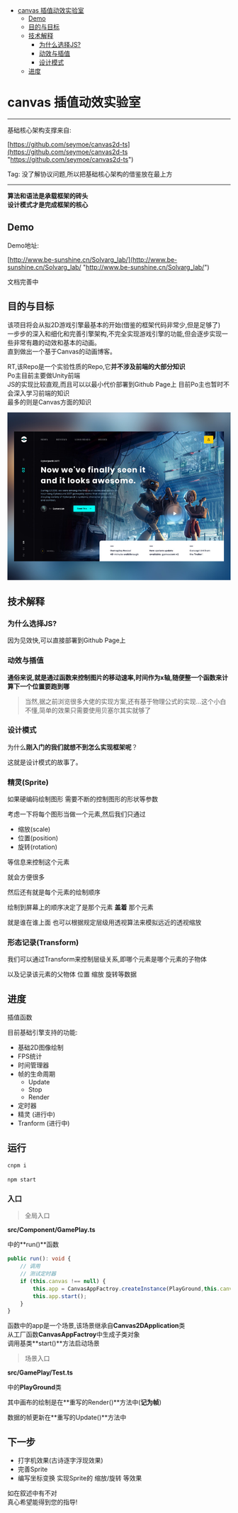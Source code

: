 - [canvas 插值动效实验室](#canvas--------)
  * [Demo](#demo)
  * [目的与目标](#-----)
  * [技术解释](#----)
    + [为什么选择JS?](#-----js-)
    + [动效与插值](#-----)
    + [设计模式](#----)
  * [进度](#--)

# canvas 插值动效实验室

-------------

基础核心架构支撑来自:  

[https://github.com/seymoe/canvas2d-ts](https://github.com/seymoe/canvas2d-ts "https://github.com/seymoe/canvas2d-ts")

Tag: 没了解协议问题,所以把基础核心架构的借鉴放在最上方

-------------  

**算法和语法是承载框架的砖头**  
**设计模式才是完成框架的核心** 

## Demo

Demo地址:  

[http://www.be-sunshine.cn/Solvarg_lab/](http://www.be-sunshine.cn/Solvarg_lab/ "http://www.be-sunshine.cn/Solvarg_lab/")

文档完善中

## 目的与目标  

该项目将会从拟2D游戏引擎最基本的开始(借鉴的框架代码非常少,但是足够了)  
一步步的深入和细化和完善引擎架构,不完全实现游戏引擎的功能,但会逐步实现一些非常有趣的动效和基本的动画。  
直到做出一个基于Canvas的动画博客。 

RT,该Repo是一个实验性质的Repo,它**并不涉及前端的大部分知识**  
Po主目前主要做Unity前端  
JS的实现比较直观,而且可以以最小代价部署到Github Page上 目前Po主也暂时不会深入学习前端的知识  
最多的则是Canvas方面的知识  


![image](/github_static/1.jpg)   

## 技术解释  
### 为什么选择JS?    
因为见效快,可以直接部署到Github Page上

### 动效与插值  

**通俗来说,就是通过函数来控制图片的移动速率,时间作为x轴,随便整一个函数来计算下一个位置要跑到哪**

> 当然,据之前浏览很多大佬的实现方案,还有基于物理公式的实现...这个小白不懂,简单的效果只需要使用贝塞尔其实就够了


### 设计模式

为什么**刚入门的我们就想不到怎么实现框架呢**？  

这就是设计模式的故事了。

### 精灵(Sprite)

如果硬编码绘制图形 需要不断的控制图形的形状等参数

考虑一下将每个图形当做一个元素,然后我们只通过  
- 缩放(scale)
- 位置(position)
- 旋转(rotation)

等信息来控制这个元素  

就会方便很多

然后还有就是每个元素的绘制顺序  

绘制到屏幕上的顺序决定了是那个元素 **盖着** 那个元素  

就是谁在谁上面 也可以根据规定层级用透视算法来模拟远近的透视缩放

### 形态记录(Transform)  

我们可以通过Transform来控制层级关系,即哪个元素是哪个元素的子物体

以及记录该元素的父物体 位置 缩放 旋转等数据

## 进度

插值函数 

目前基础引擎支持的功能:  

- 基础2D图像绘制
- FPS统计
- 时间管理器
- 帧的生命周期
	- Update
	- Stop
	- Render
- 定时器
- 精灵 (进行中)
- Tranform (进行中)

## 运行

```shell
cnpm i  

npm start
```

### 入口

> 全局入口

**src/Component/GamePlay.ts**

中的**run()**函数

```typescript
public run(): void {
	// 调用
	// 测试定时器
	if (this.canvas !== null) {
	    this.app = CanvasAppFactroy.createInstance(PlayGround,this.canvas);
	    this.app.start();
	}
}
```

函数中的app是一个场景,该场景继承自**Canvas2DApplication**类  
从工厂函数**CanvasAppFactroy**中生成子类对象  
调用基类**start()**方法启动场景

> 场景入口

**src/GamePlay/Test.ts**  

中的**PlayGround**类

其中画布的绘制是在**重写的Render()**方法中(**记为帧**)  

数据的帧更新在**重写的Update()**方法中



## 下一步

 - 打字机效果(古诗逐字浮现效果)
 - 完善Sprite
 - 编写坐标变换 实现Sprite的 缩放/旋转 等效果


如在叙述中有不对  
真心希望能得到您的指导!  
